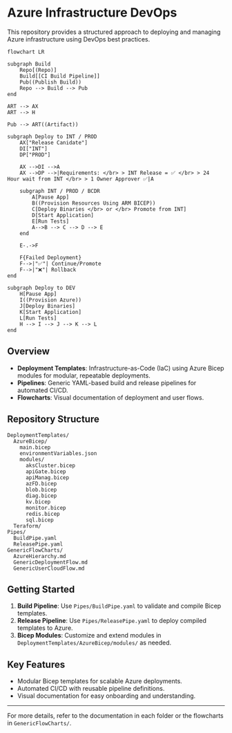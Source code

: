 # Azure Infrastructure DevOps

This repository provides a structured approach to deploying and managing Azure infrastructure using DevOps best practices.

```mermaid
flowchart LR

subgraph Build    
    Repo[(Repo)]
    Build[[CI Build Pipeline]]
    Pub((Publish Build))              
    Repo --> Build --> Pub
end

ART --> AX
ART --> H

Pub --> ART((Artifact))            

subgraph Deploy to INT / PROD 
    AX["Release Canidate"]
    DI["INT"]
    DP["PROD"]

    AX -->DI -->A
    AX -->DP -->|Requirements: </br> > INT Release = ✅ </br> > 24 Hour wait from INT </br> > 1 Owner Approver ✅|A
    
    subgraph INT / PROD / BCDR
        A[Pause App]
        B((Provision Resources Using ARM BICEP))
        C[Deploy Binaries </br> or </br> Promote from INT]
        D[Start Application]
        E[Run Tests]
        A-->B --> C --> D --> E
    end

    E-.->F

    F{Failed Deployment}
    F-->|"✅"| Continue/Promote
    F-->|"❌"| Rollback
end    

subgraph Deploy to DEV
    H[Pause App]
    I((Provision Azure))
    J[Deploy Binaries]
    K[Start Application]
    L[Run Tests]
    H --> I --> J --> K --> L
end
```

## Overview

- **Deployment Templates**: Infrastructure-as-Code (IaC) using Azure Bicep modules for modular, repeatable deployments.
- **Pipelines**: Generic YAML-based build and release pipelines for automated CI/CD.
- **Flowcharts**: Visual documentation of deployment and user flows.

## Repository Structure

```
DeploymentTemplates/
  AzureBicep/
    main.bicep
    environmentVariables.json
    modules/
      aksCluster.bicep
      apiGate.bicep
      apiManag.bicep
      azFD.bicep
      blob.bicep
      diag.bicep
      kv.bicep
      monitor.bicep
      redis.bicep
      sql.bicep
  Teraform/
Pipes/
  BuildPipe.yaml
  ReleasePipe.yaml
GenericFlowCharts/
  AzureHierarchy.md
  GenericDeploymentFlow.md
  GenericUserCloudFlow.md
```

## Getting Started

1. **Build Pipeline**: Use `Pipes/BuildPipe.yaml` to validate and compile Bicep templates.
2. **Release Pipeline**: Use `Pipes/ReleasePipe.yaml` to deploy compiled templates to Azure.
3. **Bicep Modules**: Customize and extend modules in `DeploymentTemplates/AzureBicep/modules/` as needed.

## Key Features

- Modular Bicep templates for scalable Azure deployments.
- Automated CI/CD with reusable pipeline definitions.
- Visual documentation for easy onboarding and understanding.

---

For more details, refer to the documentation in each folder or the flowcharts in `GenericFlowCharts/`.